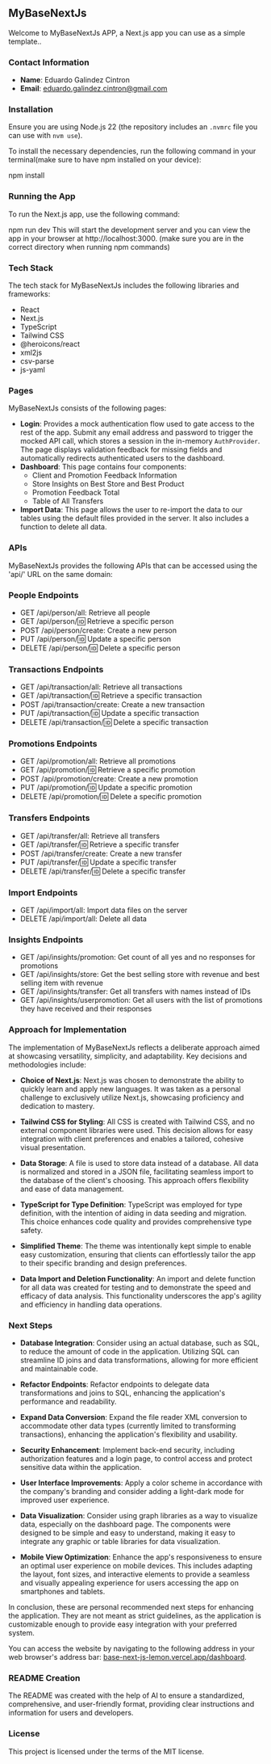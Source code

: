 ## MyBaseNextJs

Welcome to <link>MyBaseNextJs</link> APP, a <link>Next.js</link> app you can use as a simple template..

### Contact Information

- **Name**: <link>Eduardo Galindez Cintron</link>
- **Email**: <link>eduardo.galindez.cintron@gmail.com</link>

### Installation

Ensure you are using Node.js 22 (the repository includes an `.nvmrc` file you can use with `nvm use`).

To install the necessary dependencies, run the following command in your terminal(make sure to have npm installed on your device):

npm install

### Running the App

To run the Next.js app, use the following command:

npm run dev
This will start the development server and you can view the app in your browser at http://localhost:3000.
(make sure you are in the correct directory when running npm commands)

### Tech Stack

The tech stack for MyBaseNextJs includes the following libraries and frameworks:

- React
- Next.js
- TypeScript
- Tailwind CSS
- @heroicons/react
- xml2js
- csv-parse
- js-yaml

### Pages

MyBaseNextJs consists of the following pages:

- **Login**: Provides a mock authentication flow used to gate access to the rest of the app. Submit any email address and password to trigger the mocked API call, which stores a session in the in-memory `AuthProvider`. The page displays validation feedback for missing fields and automatically redirects authenticated users to the dashboard.
- **Dashboard**: This page contains four components:
  - Client and Promotion Feedback Information
  - Store Insights on Best Store and Best Product
  - Promotion Feedback Total
  - Table of All Transfers
- **Import Data**: This page allows the user to re-import the data to our tables using the default files provided in the server. It also includes a function to delete all data.

### APIs

MyBaseNextJs provides the following APIs that can be accessed using the 'api/' URL on the same domain:

### People Endpoints

- GET /api/person/all: Retrieve all <link>people</link>
- GET /api/person/:id: Retrieve a specific <link>person</link>
- POST /api/person/create: Create a new <link>person</link>
- PUT /api/person/:id: Update a specific <link>person</link>
- DELETE /api/person/:id: Delete a specific <link>person</link>

### Transactions Endpoints

- GET /api/transaction/all: Retrieve all <link>transactions</link>
- GET /api/transaction/:id: Retrieve a specific <link>transaction</link>
- POST /api/transaction/create: Create a new <link>transaction</link>
- PUT /api/transaction/:id: Update a specific <link>transaction</link>
- DELETE /api/transaction/:id: Delete a specific <link>transaction</link>

### Promotions Endpoints

- GET /api/promotion/all: Retrieve all <link>promotions</link>
- GET /api/promotion/:id: Retrieve a specific <link>promotion</link>
- POST /api/promotion/create: Create a new <link>promotion</link>
- PUT /api/promotion/:id: Update a specific <link>promotion</link>
- DELETE /api/promotion/:id: Delete a specific <link>promotion</link>

### Transfers Endpoints

- GET /api/transfer/all: Retrieve all <link>transfers</link>
- GET /api/transfer/:id: Retrieve a specific <link>transfer</link>
- POST /api/transfer/create: Create a new <link>transfer</link>
- PUT /api/transfer/:id: Update a specific <link>transfer</link>
- DELETE /api/transfer/:id: Delete a specific <link>transfer</link>

### Import Endpoints

- GET /api/import/all: Import data files on the server
- DELETE /api/import/all: Delete all data

### Insights Endpoints

- GET /api/insights/promotion: Get count of all yes and no responses for <link>promotions</link>
- GET /api/insights/store: Get the best selling store with revenue and best selling item with revenue
- GET /api/insights/transfer: Get all <link>transfers</link> with names instead of IDs
- GET /api/insights/userpromotion: Get all users with the list of <link>promotions</link> they have received and their responses

### Approach for Implementation

The implementation of <link>MyBaseNextJs</link> reflects a deliberate approach aimed at showcasing versatility, simplicity, and adaptability. Key decisions and methodologies include:

- **Choice of Next.js**: <link>Next.js</link> was chosen to demonstrate the ability to quickly learn and apply new languages. It was taken as a personal challenge to exclusively utilize <link>Next.js</link>, showcasing proficiency and dedication to mastery.

- **Tailwind CSS for Styling**: All CSS is created with <link>Tailwind CSS</link>, and no external component libraries were used. This decision allows for easy integration with client preferences and enables a tailored, cohesive visual presentation.

- **Data Storage**: A file is used to store data instead of a database. All data is normalized and stored in a JSON file, facilitating seamless import to the database of the client's choosing. This approach offers flexibility and ease of data management.

- **TypeScript for Type Definition**: <link>TypeScript</link> was employed for type definition, with the intention of aiding in data seeding and migration. This choice enhances code quality and provides comprehensive type safety.

- **Simplified Theme**: The theme was intentionally kept simple to enable easy customization, ensuring that clients can effortlessly tailor the app to their specific branding and design preferences.

- **Data Import and Deletion Functionality**: An import and delete function for all data was created for testing and to demonstrate the speed and efficacy of data analysis. This functionality underscores the app's agility and efficiency in handling data operations.

### Next Steps

- **Database Integration**: Consider using an actual database, such as SQL, to reduce the amount of code in the application. Utilizing SQL can streamline ID joins and data transformations, allowing for more efficient and maintainable code.

- **Refactor Endpoints**: Refactor endpoints to delegate data transformations and joins to SQL, enhancing the application's performance and readability.

- **Expand Data Conversion**: Expand the file reader XML conversion to accommodate other data types (currently limited to transforming transactions), enhancing the application's flexibility and usability.

- **Security Enhancement**: Implement back-end security, including authorization features and a login page, to control access and protect sensitive data within the application.

- **User Interface Improvements**: Apply a color scheme in accordance with the company's branding and consider adding a light-dark mode for improved user experience.

- **Data Visualization**: Consider using graph libraries as a way to visualize data, especially on the dashboard page. The components were designed to be simple and easy to understand, making it easy to integrate any graphic or table libraries for data visualization.
- **Mobile View Optimization**: Enhance the app's responsiveness to ensure an optimal user experience on mobile devices. This includes adapting the layout, font sizes, and interactive elements to provide a seamless and visually appealing experience for users accessing the app on smartphones and tablets.

In conclusion, these are personal recommended next steps for enhancing the application. They are not meant as strict guidelines, as the application is customizable enough to provide easy integration with your preferred system.

You can access the website by navigating to the following address in your web browser's address bar: [base-next-js-lemon.vercel.app/dashboard](https://base-next-js-lemon.vercel.app/dashboard).

### README Creation

The README was created with the help of AI to ensure a standardized, comprehensive, and user-friendly format, providing clear instructions and information for users and developers.

### License

This project is licensed under the terms of the <link>MIT license</link>.
